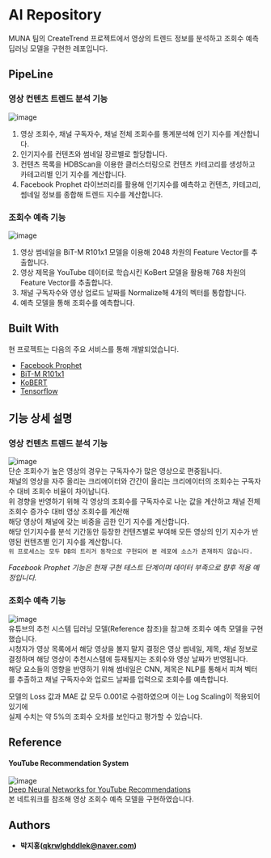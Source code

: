 # AI Repository
MUNA 팀의 CreateTrend 프로젝트에서 영상의 트렌드 정보를 분석하고 조회수 예측 딥러닝 모델을 구현한 레포입니다.  

## PipeLine
### 영상 컨텐츠 트렌드 분석 기능
![image](https://user-images.githubusercontent.com/50457791/99808482-48ae6c00-2b84-11eb-9e87-21709b262c46.png)  
1. 영상 조회수, 채널 구독자수, 채널 전체 조회수를 통계분석해 인기 지수를 계산합니다.
2. 인기지수를 컨텐츠와 썸네일 장르별로 할당합니다.
3. 컨텐츠 목록을 HDBScan을 이용한 클러스터링으로 컨텐츠 카테고리를 생성하고 카테고리별 인기 지수를 계산합니다.
4. Facebook Prophet 라이브러리를 활용해 인기지수를 예측하고 컨텐츠, 카테고리, 썸네일 정보를 종합해 트렌드 지수를 계산합니다.

### 조회수 예측 기능
![image](https://user-images.githubusercontent.com/50457791/99808488-4c41f300-2b84-11eb-82ed-5a9db8d1b2f5.png)  
1. 영상 썸네일을 BiT-M R101x1 모델을 이용해 2048 차원의 Feature Vector를 추출합니다.
2. 영상 제목을 YouTube 데이터로 학습시킨 KoBert 모델을 활용해 768 차원의 Feature Vector를 추출합니다.
3. 채널 구독자수와 영상 업로드 날짜를 Normalize해 4개의 벡터를 통합합니다.
4. 예측 모델을 통해 조회수를 예측합니다.

## Built With
현 프로젝트는 다음의 주요 서비스를 통해 개발되었습니다.
* [Facebook Prophet](https://facebook.github.io/prophet/)
* [BiT-M R101x1](https://tfhub.dev/google/bit/m-r101x1/1)
* [KoBERT](https://github.com/SKTBrain/KoBERT)
* [Tensorflow](https://www.tensorflow.org/?hl=ko)

## 기능 상세 설명
### 영상 컨텐츠 트렌드 분석 기능
![image](https://user-images.githubusercontent.com/50457791/99808497-4ea44d00-2b84-11eb-9244-8b464f0c0b0e.png)  
단순 조회수가 높은 영상의 경우는 구독자수가 많은 영상으로 편중됩니다.  
채널의 영상을 자주 올리는 크리에이터와 간간이 올리는 크리에이터의 조회수는 구독자수 대비 조회수 비율이 차이납니다.  
위 경향을 반영하기 위해 각 영상의 조회수를 구독자수로 나눈 값을 계산하고 채널 전체 조회수 증가수 대비 영상 조회수를 계산해  
해당 영상이 채널에 갖는 비중을 곱한 인기 지수를 계산합니다.  
해당 인기지수를 분석 기간동안 등장한 컨텐츠별로 부여해 모든 영상의 인기 지수가 반영된 컨텐츠별 인기 지수를 계산합니다.  
`위 프로세스는 모두 DB의 트리거 동작으로 구현되어 본 레포에 소스가 존재하지 않습니다.`  

*Facebook Prophet 기능은 현재 구현 테스트 단계이며 데이터 부족으로 향후 적용 예정입니다.*

### 조회수 예측 기능
![image](https://user-images.githubusercontent.com/50457791/99808505-5106a700-2b84-11eb-8af1-941a85adb34e.png)  
유튜브의 추천 시스템 딥러닝 모델(Reference 참조)을 참고해 조회수 예측 모델을 구현했습니다.  
시청자가 영상 목록에서 해당 영상을 볼지 말지 결정은 영상 썸네일, 제목, 채널 정보로 결정하며 해당 영상이 추천시스템에 등재될지는 조회수와 영상 날짜가 반영됩니다.  
해당 요소들의 영향을 반영하기 위해 썸네일은 CNN, 제목은 NLP를 통해서 피쳐 벡터를 추출하고 채널 구독자수와 업로드 날짜를 입력으로 조회수를 예측합니다.  

모델의 Loss 값과 MAE 값 모두 0.001로 수렴하였으며 이는 Log Scaling이 적용되어있기에  
실제 수치는 약 5%의 조회수 오차를 보인다고 평가할 수 있습니다.  

## Reference 
#### YouTube Recommendation System 
![image](https://user-images.githubusercontent.com/50457791/99808510-53690100-2b84-11eb-89c7-3196a67a8d93.png)  
[Deep Neural Networks for YouTube Recommendations](https://dl.acm.org/doi/abs/10.1145/2959100.2959190)  
본 네트워크를 참조해 영상 조회수 예측 모델을 구현하였습니다.

## Authors
- **박지홍(qkrwlghddlek@naver.com)**

